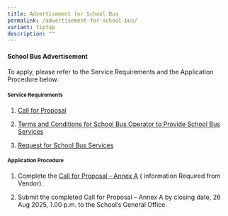 ```yaml
---
title: Advertisement for School Bus
permalink: /advertisement-for-school-bus/
variant: tiptap
description: ""
---
```

<h4><strong>School Bus Advertisement</strong></h4>
<p>To apply, please refer to the Service Requirements and the Application
Procedure below.</p>
<h4><strong><sub>Service Requirements</sub></strong></h4>
<ol data-tight="true" class="tight">
<li>
<p><a href="/files/InfoHub/Call_for_Proposal___Annex_A.pdf" rel="noopener nofollow" target="_blank">Call for Proposal</a>
</p>
</li>
<li>
<p><a href="/files/InfoHub/2__TC_for_School_Bus_Operator_to_Provide_School_Bus_Services.pdf" rel="noopener nofollow" target="_blank"> Terms and Conditions for School Bus Operator to Provide School Bus Services</a>
</p>
</li>
<li>
<p><a href="/files/InfoHub/3__Request_for_School_Bus_Services.pdf" rel="noopener nofollow" target="_blank">Request for School Bus Services</a>
</p>
</li>
</ol>
<h4><strong><sub>Application Procedure</sub></strong></h4>
<ol data-tight="true" class="tight">
<li>
<p>Complete the <a href="/files/InfoHub/1__Call_for_Proposal.pdf" rel="noopener nofollow" target="_blank">Call for Proposal - Annex A</a> (
information Required from Vendor).</p>
</li>
</ol>
<ol start="2" data-tight="true" class="tight">
<li>
<p>Submit the completed Call for Proposal – Annex A by closing date, 26 Aug
2025, 1.00 p.m. to the School’s General Office.</p>
</li>
</ol>
<p></p>
<p></p>